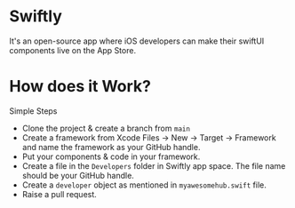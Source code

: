 # Swiftly 

It's an open-source app where iOS developers can make their swiftUI components live on the App Store. 

# How does it Work?

Simple Steps

- Clone the project & create a branch from `main`
- Create a framework from Xcode Files -> New -> Target -> Framework and name the framework as your GitHub handle.
- Put your components & code in your framework.
- Create a file in the `Developers` folder in Swiftly app space. The file name should be your GitHub handle.
- Create a `developer` object as mentioned in `myawesomehub.swift` file.
- Raise a pull request.
